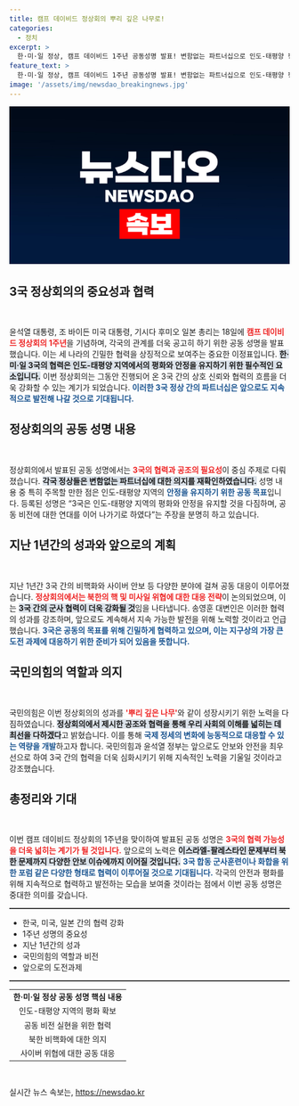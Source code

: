 ```yaml
---
title: 캠프 데이비드 정상회의 뿌리 깊은 나무로!
categories:
  - 정치
excerpt: >
  한·미·일 정상, 캠프 데이비드 1주년 공동성명 발표! 변함없는 파트너십으로 인도-태평양 평화 수호 의지 천명. 북한 위협 대응, 3국 공조 강화의 결의를 다지다!
feature_text: >
  한·미·일 정상, 캠프 데이비드 1주년 공동성명 발표! 변함없는 파트너십으로 인도-태평양 평화 수호 의지 천명. 북한 위협 대응, 3국 공조 강화의 결의를 다지다!
image: '/assets/img/newsdao_breakingnews.jpg'
---
```


<p><img src="/assets/img/newsdao_breakingnews.jpg" alt="koreaapp 속보" /></p>

<h2 data-ke-size="size26">3국 정상회의의 중요성과 협력</h2>

<p data-ke-size="size16">&nbsp;</p>

<p>윤석열 대통령, 조 바이든 미국 대통령, 기시다 후미오 일본 총리는 18일에 <b><span style="color: #ee2323;">캠프 데이비드 정상회의 1주년</span></b>을 기념하며, 각국의 관계를 더욱 공고히 하기 위한 공동 성명을 발표했습니다. 이는 세 나라의 긴밀한 협력을 상징적으로 보여주는 중요한 이정표입니다. <b><span style="background-color: #21538527;">한·미·일 3국의 협력은 인도-태평양 지역에서의 평화와 안정을 유지하기 위한 필수적인 요소입니다.</span></b> 이번 정상회의는 그동안 진행되어 온 3국 간의 상호 신뢰와 협력의 흐름을 더욱 강화할 수 있는 계기가 되었습니다. <b><span style="color: #1a5490;">이러한 3국 정상 간의 파트너십은 앞으로도 지속적으로 발전해 나갈 것으로 기대됩니다.</span></b></p>

<h2 data-ke-size="size26">정상회의의 공동 성명 내용</h2>

<p data-ke-size="size16">&nbsp;</p>

<p>정상회의에서 발표된 공동 성명에서는 <b><span style="color: #ee2323;">3국의 협력과 공조의 필요성</span></b>이 중심 주제로 다뤄졌습니다. <b><span style="background-color: #21538527;">각국 정상들은 변함없는 파트너십에 대한 의지를 재확인하였습니다.</span></b> 성명 내용 중 특히 주목할 만한 점은 인도-태평양 지역의 <b><span style="color: #1a5490;">안정을 유지하기 위한 공동 목표</span></b>입니다. 등록된 성명은 “3국은 인도-태평양 지역의 평화와 안정을 유지할 것을 다짐하며, 공동 비전에 대한 연대를 이어 나가기로 하였다”는 주장을 분명히 하고 있습니다.</p>

<h2 data-ke-size="size26">지난 1년간의 성과와 앞으로의 계획</h2>

<p data-ke-size="size16">&nbsp;</p>

<p>지난 1년간 3국 간의 비핵화와 사이버 안보 등 다양한 분야에 걸쳐 공동 대응이 이루어졌습니다. <b><span style="color: #ee2323;">정상회의에서는 북한의 핵 및 미사일 위협에 대한 대응 전략</span></b>이 논의되었으며, 이는 <b><span style="background-color: #21538527;">3국 간의 군사 협력이 더욱 강화될 것</span></b>임을 나타냅니다. 송영훈 대변인은 이러한 협력의 성과를 강조하며, 앞으로도 계속해서 지속 가능한 발전을 위해 노력할 것이라고 언급했습니다. <b><span style="color: #1a5490;">3국은 공동의 목표를 위해 긴밀하게 협력하고 있으며, 이는 지구상의 가장 큰 도전 과제에 대응하기 위한 준비가 되어 있음을 뜻합니다.</span></b></p>

<h2 data-ke-size="size26">국민의힘의 역할과 의지</h2>

<p data-ke-size="size16">&nbsp;</p>

<p>국민의힘은 이번 정상회의의 성과를 <b><span style="color: #ee2323;">'뿌리 깊은 나무'</span></b>와 같이 성장시키기 위한 노력을 다짐하였습니다. <b><span style="background-color: #21538527;">정상회의에서 제시한 공조와 협력을 통해 우리 사회의 이해를 넓히는 데 최선을 다하겠다</span></b>고 밝혔습니다. 이를 통해 <b><span style="color: #1a5490;">국제 정세의 변화에 능동적으로 대응할 수 있는 역량을 개발</span></b>하고자 합니다. 국민의힘과 윤석열 정부는 앞으로도 안보와 안전을 최우선으로 하여 3국 간의 협력을 더욱 심화시키기 위해 지속적인 노력을 기울일 것이라고 강조했습니다.</p>

<h2 data-ke-size="size26">총정리와 기대</h2>

<p data-ke-size="size16">&nbsp;</p>

<p>이번 캠프 데이비드 정상회의 1주년을 맞이하여 발표된 공동 성명은 <b><span style="color: #ee2323;">3국의 협력 가능성을 더욱 넓히는 계기가 될 것입니다.</span></b> 앞으로의 노력은 <b><span style="background-color: #21538527;">이스라엘-팔레스타인 문제부터 북한 문제까지 다양한 안보 이슈에까지 이어질 것입니다.</span></b> <b><span style="color: #1a5490;">3국 합동 군사훈련이나 화합을 위한 포럼 같은 다양한 형태로 협력이 이루어질 것으로 기대됩니다.</span></b> 각국의 안전과 평화를 위해 지속적으로 협력하고 발전하는 모습을 보여줄 것이라는 점에서 이번 공동 성명은 중대한 의미를 갖습니다.</p>

<hr style="height:2px;border:none;color:#333;background-color:#333;" />

<ul>
  <li>한국, 미국, 일본 간의 협력 강화</li>
  <li>1주년 성명의 중요성</li>
  <li>지난 1년간의 성과</li>
  <li>국민의힘의 역할과 비전</li>
  <li>앞으로의 도전과제</li>
</ul>

<hr style="height:2px;border:none;color:#333;background-color:#333;" />

<table style="width:100%; border-collapse: collapse;">
  <tr>
    <td style="text-align: center; height: 17px;"><b>한·미·일 정상 공동 성명 핵심 내용</b></td>
  </tr>
  <tr>
    <td style="text-align: center; height: 17px;">인도-태평양 지역의 평화 확보</td>
  </tr>
  <tr>
    <td style="text-align: center; height: 17px;">공동 비전 실현을 위한 협력</td>
  </tr>
  <tr>
    <td style="text-align: center; height: 17px;">북한 비핵화에 대한 의지</td>
  </tr>
  <tr>
    <td style="text-align: center; height: 17px;">사이버 위협에 대한 공동 대응</td>
  </tr>
</table>

<p data-ke-size="size16">&nbsp;</p>
실시간 뉴스 속보는, <a href="https://newsdao.kr" rel="dofollow">https://newsdao.kr</a>


